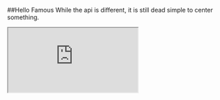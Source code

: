 ##Hello Famous
While the api is different, it is still dead simple to center something.
<iframe src='http://staging.famous.org/examples/index.html?block=hello-famous&detail=false&header=false' scrolling='no' class='code-block' allowtransparency='true'></iframe>